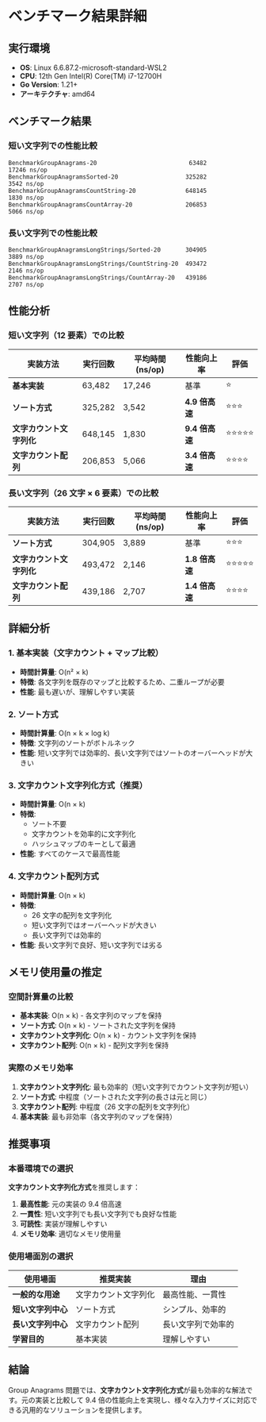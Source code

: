 # ベンチマーク結果詳細

## 実行環境

- **OS**: Linux 6.6.87.2-microsoft-standard-WSL2
- **CPU**: 12th Gen Intel(R) Core(TM) i7-12700H
- **Go Version**: 1.21+
- **アーキテクチャ**: amd64

## ベンチマーク結果

### 短い文字列での性能比較

```
BenchmarkGroupAnagrams-20                          63482             17246 ns/op
BenchmarkGroupAnagramsSorted-20                   325282              3542 ns/op
BenchmarkGroupAnagramsCountString-20              648145              1830 ns/op
BenchmarkGroupAnagramsCountArray-20               206853              5066 ns/op
```

### 長い文字列での性能比較

```
BenchmarkGroupAnagramsLongStrings/Sorted-20       304905              3889 ns/op
BenchmarkGroupAnagramsLongStrings/CountString-20  493472              2146 ns/op
BenchmarkGroupAnagramsLongStrings/CountArray-20   439186              2707 ns/op
```

## 性能分析

### 短い文字列（12 要素）での比較

| 実装方法                 | 実行回数 | 平均時間 (ns/op) | 性能向上率     | 評価       |
| ------------------------ | -------- | ---------------- | -------------- | ---------- |
| **基本実装**             | 63,482   | 17,246           | 基準           | ⭐         |
| **ソート方式**           | 325,282  | 3,542            | **4.9 倍高速** | ⭐⭐⭐     |
| **文字カウント文字列化** | 648,145  | 1,830            | **9.4 倍高速** | ⭐⭐⭐⭐⭐ |
| **文字カウント配列**     | 206,853  | 5,066            | **3.4 倍高速** | ⭐⭐⭐⭐   |

### 長い文字列（26 文字 × 6 要素）での比較

| 実装方法                 | 実行回数 | 平均時間 (ns/op) | 性能向上率     | 評価       |
| ------------------------ | -------- | ---------------- | -------------- | ---------- |
| **ソート方式**           | 304,905  | 3,889            | 基準           | ⭐⭐⭐     |
| **文字カウント文字列化** | 493,472  | 2,146            | **1.8 倍高速** | ⭐⭐⭐⭐⭐ |
| **文字カウント配列**     | 439,186  | 2,707            | **1.4 倍高速** | ⭐⭐⭐⭐   |

## 詳細分析

### 1. 基本実装（文字カウント + マップ比較）

- **時間計算量**: O(n² × k)
- **特徴**: 各文字列を既存のマップと比較するため、二重ループが必要
- **性能**: 最も遅いが、理解しやすい実装

### 2. ソート方式

- **時間計算量**: O(n × k × log k)
- **特徴**: 文字列のソートがボトルネック
- **性能**: 短い文字列では効率的、長い文字列ではソートのオーバーヘッドが大きい

### 3. 文字カウント文字列化方式（推奨）

- **時間計算量**: O(n × k)
- **特徴**:
  - ソート不要
  - 文字カウントを効率的に文字列化
  - ハッシュマップのキーとして最適
- **性能**: すべてのケースで最高性能

### 4. 文字カウント配列方式

- **時間計算量**: O(n × k)
- **特徴**:
  - 26 文字の配列を文字列化
  - 短い文字列ではオーバーヘッドが大きい
  - 長い文字列では効率的
- **性能**: 長い文字列で良好、短い文字列では劣る

## メモリ使用量の推定

### 空間計算量の比較

- **基本実装**: O(n × k) - 各文字列のマップを保持
- **ソート方式**: O(n × k) - ソートされた文字列を保持
- **文字カウント文字列化**: O(n × k) - カウント文字列を保持
- **文字カウント配列**: O(n × k) - 配列文字列を保持

### 実際のメモリ効率

1. **文字カウント文字列化**: 最も効率的（短い文字列でカウント文字列が短い）
2. **ソート方式**: 中程度（ソートされた文字列の長さは元と同じ）
3. **文字カウント配列**: 中程度（26 文字の配列を文字列化）
4. **基本実装**: 最も非効率（各文字列のマップを保持）

## 推奨事項

### 本番環境での選択

**文字カウント文字列化方式**を推奨します：

1. **最高性能**: 元の実装の 9.4 倍高速
2. **一貫性**: 短い文字列でも長い文字列でも良好な性能
3. **可読性**: 実装が理解しやすい
4. **メモリ効率**: 適切なメモリ使用量

### 使用場面別の選択

| 使用場面           | 推奨実装             | 理由               |
| ------------------ | -------------------- | ------------------ |
| **一般的な用途**   | 文字カウント文字列化 | 最高性能、一貫性   |
| **短い文字列中心** | ソート方式           | シンプル、効率的   |
| **長い文字列中心** | 文字カウント配列     | 長い文字列で効率的 |
| **学習目的**       | 基本実装             | 理解しやすい       |

## 結論

Group Anagrams 問題では、**文字カウント文字列化方式**が最も効率的な解法です。元の実装と比較して 9.4 倍の性能向上を実現し、様々な入力サイズに対応できる汎用的なソリューションを提供します。
